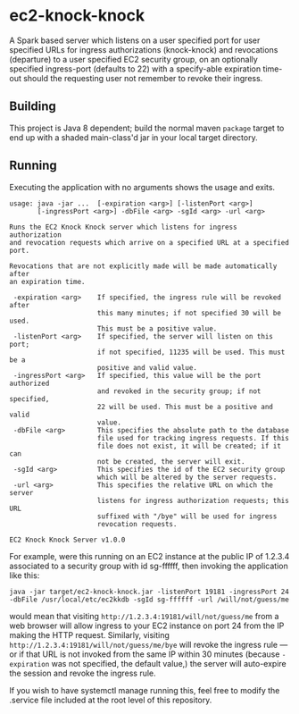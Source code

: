 # ec2-knock-knock
A Spark based server which listens on a user specified port for user specified URLs for ingress authorizations (knock-knock) and revocations (departure) to a user specified EC2 security group, on an optionally specified ingress-port (defaults to 22) with a specify-able expiration time-out should the requesting user not remember to revoke their ingress.

## Building

This project is Java 8 dependent; build the normal maven `package` target to end up with a shaded main-class'd jar in your local target directory.

## Running

Executing the application with no arguments shows the usage and exits.

```text
usage: java -jar ...  [-expiration <arg>] [-listenPort <arg>]
       [-ingressPort <arg>] -dbFile <arg> -sgId <arg> -url <arg>

Runs the EC2 Knock Knock server which listens for ingress authorization
and revocation requests which arrive on a specified URL at a specified
port.

Revocations that are not explicitly made will be made automatically after
an expiration time.

 -expiration <arg>    If specified, the ingress rule will be revoked after
                      this many minutes; if not specified 30 will be used.
                      This must be a positive value.
 -listenPort <arg>    If specified, the server will listen on this port;
                      if not specified, 11235 will be used. This must be a
                      positive and valid value.
 -ingressPort <arg>   If specified, this value will be the port authorized
                      and revoked in the security group; if not specified,
                      22 will be used. This must be a positive and valid
                      value.
 -dbFile <arg>        This specifies the absolute path to the database
                      file used for tracking ingress requests. If this
                      file does not exist, it will be created; if it can
                      not be created, the server will exit.
 -sgId <arg>          This specifies the id of the EC2 security group
                      which will be altered by the server requests.
 -url <arg>           This specifies the relative URL on which the server
                      listens for ingress authorization requests; this URL
                      suffixed with "/bye" will be used for ingress
                      revocation requests.

EC2 Knock Knock Server v1.0.0
```

For example, were this running on an EC2 instance at the public IP of 1.2.3.4 associated to a security group with id sg-ffffff, then invoking the application like this:
```shell
java -jar target/ec2-knock-knock.jar -listenPort 19181 -ingressPort 24 -dbFile /usr/local/etc/ec2kkdb -sgId sg-ffffff -url /will/not/guess/me
```
would mean that visiting `http://1.2.3.4:19181/will/not/guess/me` from a web browser will allow ingress to your EC2 instance on port 24 from the IP making the HTTP request.
Similarly, visiting `http://1.2.3.4:19181/will/not/guess/me/bye` will revoke the ingress rule — or if that URL is not invoked from the same IP within 30 minutes (because `-expiration` was not specified, the default value,) the server will auto-expire the session and revoke the ingress rule.

If you wish to have systemctl manage running this, feel free to modify the .service file included at the root level of this repository.
